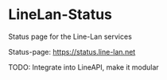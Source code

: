 # LineLan-Status
Status page for the Line-Lan services

Status-page: https://status.line-lan.net

TODO: Integrate into LineAPI, make it modular
